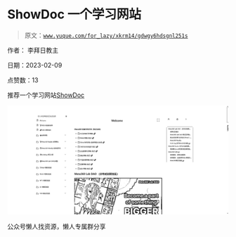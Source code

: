 # ShowDoc 一个学习网站

> 原文：[`www.yuque.com/for_lazy/xkrm14/gdwgy6hdsgnl251s`](https://www.yuque.com/for_lazy/xkrm14/gdwgy6hdsgnl251s)

作者： 李拜日教主

日期：2023-02-09

点赞数：13

推荐一个学习网站[ShowDoc](https://docs.meta360.vip/web/#/19/2926)

![](img/ae92c1558d40e01460d6fee7c2b0976b.png)

公众号懒人找资源，懒人专属群分享

